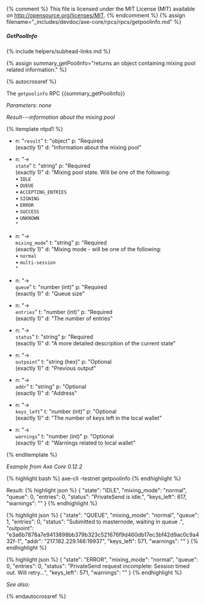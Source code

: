 {% comment %}
This file is licensed under the MIT License (MIT) available on
http://opensource.org/licenses/MIT.
{% endcomment %}
{% assign filename="_includes/devdoc/axe-core/rpcs/rpcs/getpoolinfo.md" %}

##### GetPoolInfo
{% include helpers/subhead-links.md %}

{% assign summary_getPoolInfo="returns an object containing mixing pool related information." %}

{% autocrossref %}

The `getpoolinfo` RPC {{summary_getPoolInfo}}

*Parameters: none*

*Result---information about the mixing pool*

{% itemplate ntpd1 %}
- n: "`result`"
  t: "object"
  p: "Required<br>(exactly 1)"
  d: "Information about the mixing pool"

- n: "→<br>`state`"
  t: "string"
  p: "Required<br>(exactly 1)"
  d: "Mixing pool state.  Will be one of the following:<br>• `IDLE` <br>• `QUEUE` <br>• `ACCEPTING_ENTRIES` <br>• `SIGNING` <br>• `ERROR` <br>• `SUCCESS` <br>• `UNKNOWN` <br>"

- n: "→<br>`mixing_mode`"
  t: "string"
  p: "Required<br>(exactly 1)"
  d: "Mixing mode - will be one of the following:<br>• `normal` <br>• `multi-session` <br> "

- n: "→<br>`queue`"
  t: "number (int)"
  p: "Required<br>(exactly 1)"
  d: "Queue size"

- n: "→<br>`entries`"
  t: "number (int)"
  p: "Required<br>(exactly 1)"
  d: "The number of entries"

- n: "→<br>`status`"
  t: "string"
  p: "Required<br>(exactly 1)"
  d: "A more detailed description of the current state"

- n: "→<br>`outpoint`"
  t: "string (hex)"
  p: "Optional<br>(exactly 1)"
  d: "Previous output"

- n: "→<br>`addr`"
  t: "string"
  p: "Optional<br>(exactly 1)"
  d: "Address"

- n: "→<br>`keys_left`"
  t: "number (int)"
  p: "Optional<br>(exactly 1)"
  d: "The number of keys left in the local wallet"

- n: "→<br>`warnings`"
  t: "number (int)"
  p: "Optional<br>(exactly 1)"
  d: "Warnings related to local wallet"

{% enditemplate %}

*Example from Axe Core 0.12.2*

{% highlight bash %}
axe-cli -testnet getpoolinfo
{% endhighlight %}

Result:
{% highlight json %}
{
  "state": "IDLE",
  "mixing_mode": "normal",
  "queue": 0,
  "entries": 0,
  "status": "PrivateSend is idle.",
  "keys_left": 617,
  "warnings": ""
}
{% endhighlight %}

{% highlight json %}
{
  "state": "QUEUE",
  "mixing_mode": "normal",
  "queue": 1,
  "entries": 0,
  "status": "Submitted to masternode, waiting in queue .",
  "outpoint": "e3a6b7878a7e9413898bb379b323c521676f9d460db17ec3bf42d9ac0c9a432f-1",
  "addr": "217.182.229.146:19937",
  "keys_left": 571,
  "warnings": ""
}
{% endhighlight %}

{% highlight json %}
{
  "state": "ERROR",
  "mixing_mode": "normal",
  "queue": 0,
  "entries": 0,
  "status": "PrivateSend request incomplete: Session timed out. Will retry...",
  "keys_left": 571,
  "warnings": ""
}
{% endhighlight %}

*See also:*

{% endautocrossref %}
